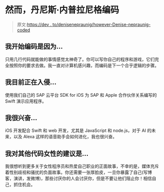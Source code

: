 # 然而，丹尼斯·内普拉尼格编码

> 原文:[https://dev . to/denisenepraunig/however-Denise-nepraunig-coded](https://dev.to/denisenepraunig/nevertheless-denise-nepraunig-coded)

## [](#i-began-coding-because)我开始编码是因为...

只用几行代码就能做的事情感觉太神奇了。你可以写你自己的程序和游戏，它们完全按照你的要求去做。我一直对计算机感兴趣，而编码是下一个合乎逻辑的步骤。

## [](#im-currently-hacking-on)我目前正在入侵...

使用我们自己的 SAP 云平台 SDK for iOS 为 SAP 和 Apple 合作伙伴关系编写的 Swift 演示应用程序。

## [](#im-excited-about)我很兴奋...

iOS 开发配合 Swift 和 web 开发，尤其是 JavaScript 和 node.js，对于 AI 的未来，以及 Alexa 这样的语音助手会如何进化，我也很兴奋。

## [](#my-advice-for-other-women-who-code-is)我对其他代码女性的建议是...

我很想听到更多关于女性程序员和热爱自己职业的正面故事，不幸的是，媒体充斥着性别歧视和骚扰的负面故事。你还需要一张厚脸皮，一旦你暴露了自己(写博客，演讲，发微博)，那些讨厌你的人会讨厌你，但是不要让他们阻止你！相信自己，抓住机会。